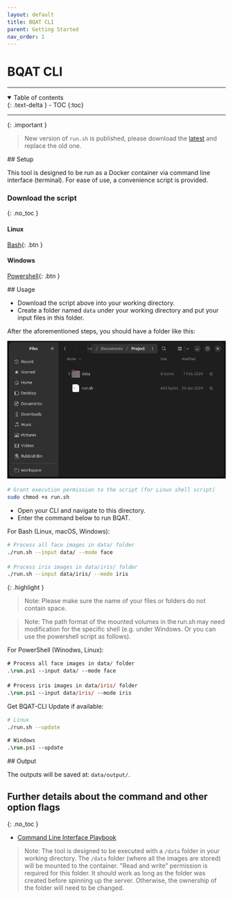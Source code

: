 ```yaml
---
layout: default
title: BQAT CLI
parent: Getting Started
nav_order: 1
---
```


# BQAT CLI

---
<details open markdown="block">
  <summary>
    Table of contents
  </summary>
  {: .text-delta }
- TOC
{:toc}
</details>

---

{: .important }
> New version of `run.sh` is published, please download the [latest](https://raw.githubusercontent.com/Biometix/bqat-cli/main/run.sh) and replace the old one.

<a name="setup">
## Setup

This tool is designed to be run as a Docker container via command line interface (terminal). For ease of use, a convenience script is provided. 

### Download the script
{: .no_toc }

#### Linux

[Bash](https://raw.githubusercontent.com/Biometix/bqat-cli/main/run.sh){: .btn }

#### Windows

[Powershell](https://raw.githubusercontent.com/Biometix/bqat-cli/main/run.ps1){: .btn }

<a name="usage">
## Usage

+ Download the script above into your working directory.
+ Create a folder named `data` under your working directory and put your input files in this folder.

After the aforementioned steps, you should have a folder like this:

![Screenshot](../assets/images/working-directory.png)

``` sh
# Grant execution permission to the script (for Linux shell script)
sudo chmod +x run.sh
```

+ Open your CLI and navigate to this directory.
+ Enter the command below to run BQAT.

For Bash (Linux, macOS, Windows):

``` sh
# Process all face images in data/ folder
./run.sh --input data/ --mode face

# Process iris images in data/iris/ folder
./run.sh --input data/iris/ --mode iris
```
{: .highlight }
> Note: Please make sure the name of your files or folders do not contain space.

> Note: The path format of the mounted volumes in the run.sh may need modification for the specific shell (e.g. under Windows. Or you can use the powershell script as follows). 

For PowerShell (Winodws, Linux):

``` ps
# Process all face images in data/ folder
.\run.ps1 --input data/ --mode face

# Process iris images in data/iris/ folder
.\run.ps1 --input data/iris/ --mode iris
```

Get BQAT-CLI Update if available:

``` sh
# Linux
./run.sh --update
```

``` ps
# Windows
.\run.ps1 --update
```

<a name="output">
## Output

The outputs will be saved at: `data/output/`.

## Further details about the command and other option flags
{: .no_toc }
+ [Command Line Interface Playbook](https://biometix.github.io/playbook/cli.html)

> Note: The tool is designed to be executed with a `/data` folder in your working directory. The `/data` folder (where all the images are stored) will be mounted to the container. "Read and write” permission is required for this folder. It should work as long as the folder was created before spinning up the server. Otherwise, the ownership of the folder will need to be changed. 